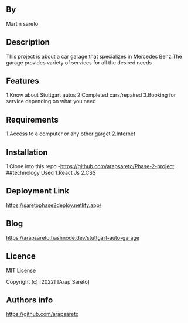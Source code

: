 ## By
 Martin sareto
## Description
This project is about  a car garage that specializes in Mercedes Benz.The garage provides variety of services for all the desired needs
## Features
1.Know about Stuttgart autos
2.Completed cars/repaired
3.Booking for service depending on what you need
## Requirements
1.Access to a computer or any other garget
2.Internet
## Installation 
1.Clone into this repo -https://github.com/arapsareto/Phase-2-project
##technology Used
1.React Js
2.CSS

## Deployment Link
https://saretophase2deploy.netlify.app/
## Blog 
https://arapsareto.hashnode.dev/stuttgart-auto-garage
## Licence
MIT License

Copyright (c) [2022] [Arap Sareto]
## Authors info
https://github.com/arapsareto